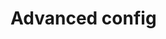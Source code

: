 # Advanced config
<!-- show how to use overlay.config or config.d, link to app.config of all services, warn not to tamper if you do not 
 know what you are doing-->
